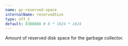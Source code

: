 ```yaml
---
name: gc-reserved-space
internalName: reservedSize
type: off_t
default: 8388608 # 8 * 1024 * 1024
---
```

Amount of reserved disk space for the garbage collector.
